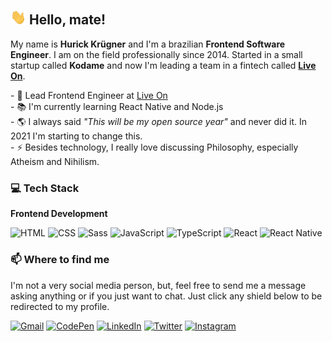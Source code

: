 ## <img src="https://raw.githubusercontent.com/hurick/hurick/master/assets/wave.gif" width="25px"> Hello, mate!

My name is **Hurick Krügner** and I'm a brazilian **Frontend Software Engineer**.
I am on the field professionally since 2014. Started in a small startup called **Kodame** and now I'm leading a team in a fintech called [**Live On**](https://liveonbaas.com).

\- 💼 Lead Frontend Engineer at [Live On](https://liveonbaas.com)  
\- 📚 I'm currently learning React Native and Node.js  
\- 🌎 I always said *"This will be my open source year"* and never did it. In 2021 I'm starting to change this.  
\- ⚡ Besides technology, I really love discussing Philosophy, especially Atheism and Nihilism.

### 💻 Tech Stack

**Frontend Development**

![HTML](https://img.shields.io/badge/-HTML-E34F26?style=for-the-badge&logo=HTML5&logoColor=ffffff)
![CSS](https://img.shields.io/badge/-CSS-1572B6?style=for-the-badge&logo=CSS3&logoColor=ffffff)
![Sass](https://img.shields.io/badge/-Sass-CC6699?style=for-the-badge&logo=sass&logoColor=ffffff)
![JavaScript](https://img.shields.io/badge/-JavaScript-F7DF1E?style=for-the-badge&logo=JavaScript&logoColor=333333)
![TypeScript](https://img.shields.io/badge/-TypeScript-3178C6?style=for-the-badge&logo=TypeScript&logoColor=ffffff)
![React](https://img.shields.io/badge/-React-61DAFB?style=for-the-badge&logo=React&logoColor=333333)
![React Native](https://img.shields.io/badge/-React_Native-61DAFB?style=for-the-badge&logo=React&logoColor=333333)

### 📫 Where to find me

I'm not a very social media person, but, feel free to send me a message asking anything or if you just want to chat. Just click any shield below to be redirected to my profile.

[![Gmail](https://img.shields.io/badge/-Gmail-ea4335?style=for-the-badge&logo=Gmail&logoColor=white)](mailto:hurickkrugner@gmail.com)
[![CodePen](https://img.shields.io/badge/-CodePen-131417?style=for-the-badge&logo=Codepen&logoColor=white)](https://codepen.io/hurick)
[![LinkedIn](https://img.shields.io/badge/-LinkedIn-0077B5?style=for-the-badge&logo=LinkedIn&logoColor=white)](https://linkedin.com/in/hurickkrugner)
[![Twitter](https://img.shields.io/badge/-Twitter-1da1f2?style=for-the-badge&logo=Twitter&logoColor=white)](https://twitter.com/hurickao)
[![Instagram](https://img.shields.io/badge/-Instagram-e1306c?style=for-the-badge&logo=Instagram&logoColor=white)](https://instagram.com/hurick95)
